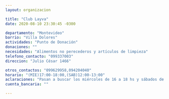 ```yaml
---
layout: organizacion

title: "Club Layva"
date: 2020-08-10 23:30:45 -0300

departamento: "Montevideo"
barrio: "Villa Dolores"
actividades: "Punto de Donación"
donaciones: ""
necesidades: "Alimentos no perecederos y artículos de limpieza"
telefono_contacto: "099337003"
direccion: "Julio César 1466"

otros_contactos: "099629958,094204040"
horario: "(MIE)17:00-18:00,(SAB)12:00-13:00"
aclaraciones: "Pasan a buscar los miércoles de 16 a 18 hs y sábados de 11 a 13 hs o 16 a 18 hs"
cuenta_bancaria: ""

---
```

